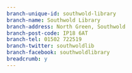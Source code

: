 ```yaml
---
branch-unique-id: southwold-library
branch-name: Southwold Library
branch-address: North Green, Southwold
branch-post-code: IP18 6AT
branch-tel: 01502 722519
branch-twitter: southwoldlib
branch-facebook: southwoldlibrary
breadcrumb: y
---
```

